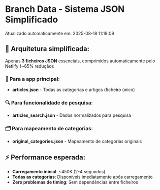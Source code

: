 # Branch Data - Sistema JSON Simplificado
Atualizado automaticamente em: 2025-08-18 11:18:08

## 🎯 Arquitetura simplificada:
Apenas **3 ficheiros JSON** essenciais, comprimidos automaticamente pelo Netlify (~65% redução):

### 📱 Para a app principal:
- **articles.json** - Todas as categorias e artigos (ficheiro único)

### 🔍 Para funcionalidade de pesquisa:
- **articles_search.json** - Dados normalizados para pesquisa

### 🗂️ Para mapeamento de categorias:
- **original_categories.json** - Mapeamento de categorias originais

## ⚡ Performance esperada:
- **Carregamento inicial**: ~450K (2-4 segundos)
- **Todas as categorias**: Disponíveis imediatamente após carregamento
- **Zero problemas de timing**: Sem dependências entre ficheiros
